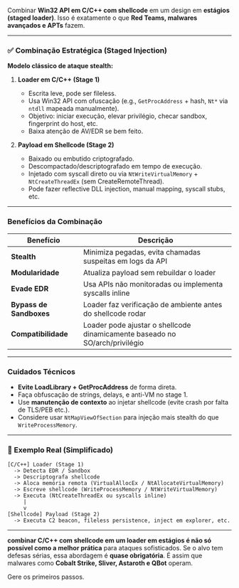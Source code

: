 Combinar **Win32 API em C/C++ com shellcode** em um design em **estágios (staged loader)**. Isso é exatamente o que **Red Teams, malwares avançados e APTs** fazem.

---

### ✅ **Combinação Estratégica (Staged Injection)**

**Modelo clássico de ataque stealth:**

1. **Loader em C/C++ (Stage 1)**

   * Escrita leve, pode ser fileless.
   * Usa Win32 API com ofuscação (e.g., `GetProcAddress` + hash, `Nt*` via `ntdll` mapeada manualmente).
   * Objetivo: iniciar execução, elevar privilégio, checar sandbox, fingerprint do host, etc.
   * Baixa atenção de AV/EDR se bem feito.

2. **Payload em Shellcode (Stage 2)**

   * Baixado ou embutido criptografado.
   * Descompactado/descriptografado em tempo de execução.
   * Injetado com syscall direto ou via `NtWriteVirtualMemory` + `NtCreateThreadEx` (sem CreateRemoteThread).
   * Pode fazer reflective DLL injection, manual mapping, syscall stubs, etc.

---

### **Benefícios da Combinação**

| Benefício               | Descrição                                                                   |
| ----------------------- | --------------------------------------------------------------------------- |
| **Stealth**             | Minimiza pegadas, evita chamadas suspeitas em logs da API                   |
| **Modularidade**        | Atualiza payload sem rebuildar o loader                                     |
| **Evade EDR**           | Usa APIs não monitoradas ou implementa syscalls inline                      |
| **Bypass de Sandboxes** | Loader faz verificação de ambiente antes do shellcode rodar                 |
| **Compatibilidade**     | Loader pode ajustar o shellcode dinamicamente baseado no SO/arch/privilégio |

---

### **Cuidados Técnicos**

* **Evite LoadLibrary + GetProcAddress** de forma direta.
* Faça obfuscação de strings, delays, e anti-VM no stage 1.
* Use **manutenção de contexto** ao injetar shellcode (evite crash por falta de TLS/PEB etc.).
* Considere usar `NtMapViewOfSection` para injeção mais stealth do que `WriteProcessMemory`.

---

### 🎯 Exemplo Real (Simplificado)

```plaintext
[C/C++] Loader (Stage 1)
  -> Detecta EDR / Sandbox
  -> Descriptografa shellcode
  -> Aloca memória remota (VirtualAllocEx / NtAllocateVirtualMemory)
  -> Escreve shellcode (WriteProcessMemory / NtWriteVirtualMemory)
  -> Executa (NtCreateThreadEx ou syscalls inline)
     |
     v
[Shellcode] Payload (Stage 2)
  -> Executa C2 beacon, fileless persistence, inject em explorer, etc.
```

---

**combinar C/C++ com shellcode em um loader em estágios é não só possível como a melhor prática** para ataques sofisticados.
Se o alvo tem defesas sérias, essa abordagem é **quase obrigatória**.
É assim que malwares como **Cobalt Strike, Sliver, Astaroth e QBot** operam.

Gere os primeiros passos.
